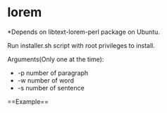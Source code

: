 lorem
=====


*Depends on libtext-lorem-perl package on Ubuntu.

Run installer.sh script with root privileges to install.


Arguments(Only one at the time):

* -p number of paragraph
* -w number of word
* -s number of sentence

==Example==
